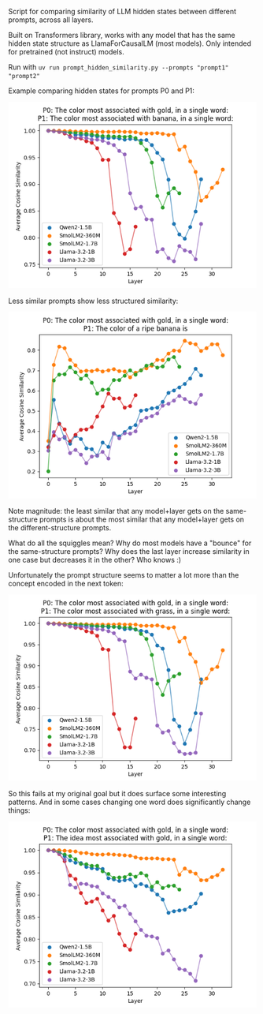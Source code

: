 Script for comparing similarity of LLM hidden states between different prompts, across all layers.

Built on Transformers library, works with any model that has the same hidden state structure as LlamaForCausalLM (most models). Only intended for pretrained (not instruct) models.

Run with `uv run prompt_hidden_similarity.py --prompts "prompt1" "prompt2"`

Example comparing hidden states for prompts P0 and P1:

![sim](examples/sim.png)

Less similar prompts show less structured similarity:

![somesim](examples/somesim.png)

Note magnitude: the least similar that any model+layer gets on the same-structure prompts is about the most similar that any model+layer gets on the different-structure prompts.

What do all the squiggles mean? Why do most models have a "bounce" for the same-structure prompts? Why does the last layer increase similarity in one case but decreases it in the other? Who knows :)

Unfortunately the prompt structure seems to matter a lot more than the concept encoded in the next token:

![nosim](examples/nosim.png)

So this fails at my original goal but it does surface some interesting patterns. And in some cases changing one word does significantly change things:

![oneword](examples/oneword.png)